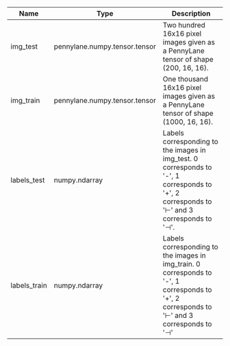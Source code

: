 |Name|Type|Description|
|-|-|-|
|img_test|pennylane.numpy.tensor.tensor|Two hundred 16x16 pixel images given as a PennyLane tensor of shape (200, 16, 16).|
|img_train|pennylane.numpy.tensor.tensor|One thousand 16x16 pixel images given as a PennyLane tensor of shape (1000, 16, 16).|
|labels_test|numpy.ndarray|Labels corresponding to the images in img_test. 0 corresponds to '-', 1 corresponds to '+', 2 corresponds to '⊢' and 3 corresponds to '⊣'.|
|labels_train|numpy.ndarray|Labels corresponding to the images in img_train. 0 corresponds to '-', 1 corresponds to '+', 2 corresponds to '⊢' and 3 corresponds to '⊣'|